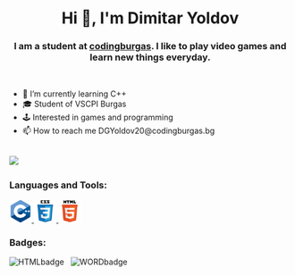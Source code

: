 <h1 align="center">Hi 👋, I'm Dimitar Yoldov</h1>
<h3 align="center">I am a student at <a href= "https://github.com/codingburgas">codingburgas</a>. I like to play video games and learn new things everyday.</h3>
<br>
<ul>
  <li> 🌱 I’m currently learning C++</li>
  <li> 🎓 Student of VSCPI Burgas</li>
  <li> 🕹 Interested in games and programming</li>
  <li> 📫 How to reach me DGYoldov20@codingburgas.bg</li>
 </ul>
<br>
<a href="https://hits.seeyoufarm.com"><img src="https://hits.seeyoufarm.com/api/count/incr/badge.svg?url=https%3A%2F%2Fgithub.com%2FDGYoldov20&count_bg=%2333A4EC&title_bg=%23808482&icon=sourcegraph.svg&icon_color=%23FFFFFF&title=Visitors&edge_flat=false"/></a>

<h3 align="left">Languages and Tools:</h3>
<p align="left"> <a href="https://www.w3schools.com/cpp/" target="_blank"> <img src="https://raw.githubusercontent.com/devicons/devicon/master/icons/cplusplus/cplusplus-original.svg" alt="cplusplus" width="40" height="40"/> </a> <a href="https://www.w3schools.com/css/" target="_blank"> <img src="https://raw.githubusercontent.com/devicons/devicon/master/icons/css3/css3-original-wordmark.svg" alt="css3" width="40" height="40"/> </a> <a href="https://www.w3.org/html/" target="_blank"> <img src="https://raw.githubusercontent.com/devicons/devicon/master/icons/html5/html5-original-wordmark.svg" alt="html5" width="40" height="40"/> </a> </p>


<h3 align= "left">Badges:</h3>
<p align= "left"><img src= "https://images.credly.com/size/680x680/images/241488f4-9110-41aa-804e-51a8f8ba430d/MTA-Introduction_to_Programming_Using_HTML_and_CSS-600x600.png" alt= "HTMLbadge" width= "50" height= "50"> &nbsp <img src= "https://images.credly.com/size/680x680/images/fd092703-61db-4e9f-9c7c-2211d44ca87d/MOS_Word.png" alt= "WORDbadge" width= "50" height= "50"</p>
